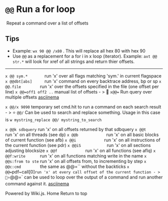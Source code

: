 <!-- TITLE: @@ Run A For Loop -->
#  `@@` Run a for loop
​
Repeat a command over a list of offsets
​
## Tips
  - Example: `wx 90 @@ /x80` . This will replace all hex 80 with hex 90
  - Use `@@` as a replacement for a for i in x loop (iterator). Example: `axt @@ str.*` will look for xref of all strings and return thier offsets.
---
`x @@ sym.*       ` run 'x' over all flags matching 'sym.' in current flagspace
`x @@dbt[abs]     ` run 'x' command on every backtrace address, bp or sp
`x @@.file        ` run 'x' over the offsets specified in the file (one offset per line)
`x @@=off1 off2 ..` manual list of offsets
	- > 🚀 `x@@=` Run query over multiple offsets [asciinema](https://asciinema.org/a/sxTpCSQUL1vkT9ByRRo5B03RT)

`x @@/x 9090` temporary set cmd.hit to run a command on each search result
	- > ⭐ `@@/` Can be used to search and replace something. Usage in this case is `w mystring_replace @@/ mystring_to_search`

`x @@k sdbquery` run 'x' on all offsets returned by that sdbquery
`x @@t            ` run 'x' on all threads (see dp)
`x @@b            ` run 'x' on all basic blocks of current function (see afb)
`x @@i            ` run 'x' on all instructions of the current function (see pdr)
`x @@iS           ` run 'x' on all sections adjusting blocksize
`x @@f            ` run 'x' on all functions (see aflq)
`x @@f:write      ` run 'x' on all functions matching write in the name
`x @@s:from to ste` run 'x' on all offsets from, to incrementing by step
`x @@c:cmd        ` the same as @@=`` without the backticks
`x @@=`pdf~call[0]` run 'x' at every call offset of the current function
	- > 🚀⭐ `@@=` can be used to loop over the output of a command and run another command against it. [asciinema](https://asciinema.org/a/1Qj5SAUKbwA7lEzxsYCx6BKaL)
​
​
<p hidden>search and replace</p>
Powered by Wiki.js.
Home
Return to top